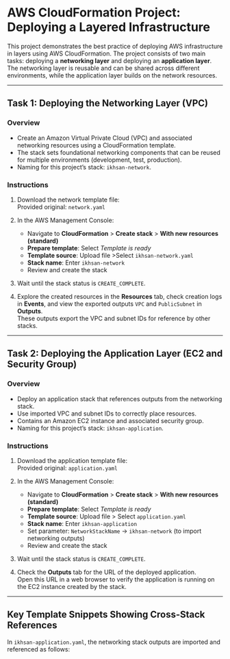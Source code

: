 # AWS CloudFormation Project: Deploying a Layered Infrastructure

This project demonstrates the best practice of deploying AWS infrastructure in layers using AWS CloudFormation. The project consists of two main tasks: deploying a **networking layer** and deploying an **application layer**. The networking layer is reusable and can be shared across different environments, while the application layer builds on the network resources.

---

## Task 1: Deploying the Networking Layer (VPC)

### Overview
- Create an Amazon Virtual Private Cloud (VPC) and associated networking resources using a CloudFormation template.
- The stack sets foundational networking components that can be reused for multiple environments (development, test, production).
- Naming for this project’s stack: `ikhsan-network`.

### Instructions

1. Download the network template file:  
   Provided original: `network.yaml`  

2. In the AWS Management Console:  
   - Navigate to **CloudFormation** > **Create stack** > **With new resources (standard)**  
   - **Prepare template**: Select *Template is ready*  
   - **Template source**: Upload file >Select `ikhsan-network.yaml`  
   - **Stack name**: Enter `ikhsan-network`  
   - Review and create the stack

3. Wait until the stack status is `CREATE_COMPLETE`.

4. Explore the created resources in the **Resources** tab, check creation logs in **Events**, and view the exported outputs `VPC` and `PublicSubnet` in **Outputs**.  
   These outputs export the VPC and subnet IDs for reference by other stacks.

---

## Task 2: Deploying the Application Layer (EC2 and Security Group)

### Overview
- Deploy an application stack that references outputs from the networking stack.
- Use imported VPC and subnet IDs to correctly place resources.
- Contains an Amazon EC2 instance and associated security group.
- Naming for this project’s stack: `ikhsan-application`.

### Instructions

1. Download the application template file:  
   Provided original: `application.yaml`  

2. In the AWS Management Console:  
   - Navigate to **CloudFormation** > **Create stack** > **With new resources (standard)**  
   - **Prepare template**: Select *Template is ready*  
   - **Template source**: Upload file > Select `application.yaml`  
   - **Stack name**: Enter `ikhsan-application`  
   - Set parameter: `NetworkStackName` → `ikhsan-network` (to import networking outputs)  
   - Review and create the stack

3. Wait until the stack status is `CREATE_COMPLETE`.

4. Check the **Outputs** tab for the URL of the deployed application.  
   Open this URL in a web browser to verify the application is running on the EC2 instance created by the stack.

---

## Key Template Snippets Showing Cross-Stack References

In `ikhsan-application.yaml`, the networking stack outputs are imported and referenced as follows:

